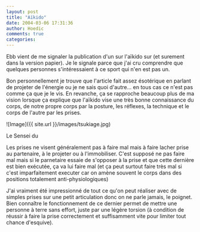 ```yaml
---
layout: post
title: "Aïkido"
date: 2004-03-06 17:31:36
author: Hoedic
comments: true
categories: 
---
```



Ebb vient de me signaler la publication d'un  sur l'aïkido sur  (et surement dans la version papier). Je le signale parce que j'ai cru comprendre que quelques personnes s'intéressaient à ce sport qui n'en est pas un.

Bon personnellement je trouve que l'article fait assez ésotérique en parlant de projeter de l'énergie ou je ne sais quoi d'autre... en tous cas ce n'est pas comme ça que je le vis. En revanche, ça se rapproche beaucoup plus de ma vision lorsque ça explique que l'aïkido vise une très bonne connaissance du corps, de notre propre corps par la posture, les réflexes, la technique et le corps de l'autre par les prises.

![Image]({{ site.url }}/images/tsukiage.jpg)
<div class="photoattrib">Le Sensei du </div>



Les prises ne visent généralement pas à faire mal mais à faire lacher prise au partenaire, à le projeter ou à l'immobiliser. C'est supposé ne pas faire mal mais si le parnetaire essaie de s'opposer à la prise et que cette dernière est bien exécutée, ça va lui faire mal (et ça peut surtout faire très mal si c'est imparfaitement executer car on amène souvent le corps dans des positions totalement anti-physiologiques)

J'ai vraiment été impressionné de tout ce qu'on peut réaliser avec de simples prises sur une petit articulation donc on ne parle jamais, le poignet. Bien connaître le fonctionnement de ce dernier permet de mettre une personne à terre sans effort, juste par une légère torsion (à condition de réussir à faire la prise correctement et suffisamment vite pour limiter tout chance d'esquive).